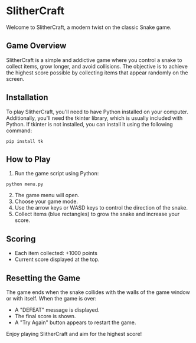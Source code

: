 # **SlitherCraft**
Welcome to SlitherCraft, a modern twist on the classic Snake game.

## **Game Overview**
SlitherCraft is a simple and addictive game where you control a snake to collect items, grow longer, and avoid collisions. The objective is to achieve the highest score possible by collecting items that appear randomly on the screen.

## **Installation**
To play SlitherCraft, you'll need to have Python installed on your computer. Additionally, you'll need the tkinter library, which is usually included with Python. If tkinter is not installed, you can install it using the following command:
```
pip install tk
```
## **How to Play**
1) Run the game script using Python:
```
python menu.py
```
2) The game menu will open.
3) Choose your game mode.
4) Use the arrow keys or WASD keys to control the direction of the snake.
5) Collect items (blue rectangles) to grow the snake and increase your score.

## **Scoring**
* Each item collected: +1000 points
* Current score displayed at the top.

## **Resetting the Game**
The game ends when the snake collides with the walls of the game window or with itself. When the game is over:
* A "DEFEAT" message is displayed.
* The final score is shown.
* A "Try Again" button appears to restart the game.

Enjoy playing SlitherCraft and aim for the highest score!


